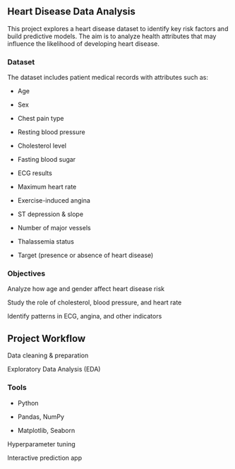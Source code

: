 ## Heart Disease Data Analysis

This project explores a heart disease dataset to identify key risk factors and build predictive models. The aim is to analyze health attributes that may influence the likelihood of developing heart disease.

### Dataset

The dataset includes patient medical records with attributes such as:

* Age

* Sex

* Chest pain type

* Resting blood pressure

* Cholesterol level

* Fasting blood sugar

* ECG results

* Maximum heart rate

* Exercise-induced angina

* ST depression & slope

* Number of major vessels

* Thalassemia status

* Target (presence or absence of heart disease)

### Objectives

Analyze how age and gender affect heart disease risk

Study the role of cholesterol, blood pressure, and heart rate

Identify patterns in ECG, angina, and other indicators


## Project Workflow

Data cleaning & preparation

Exploratory Data Analysis (EDA)


### Tools

* Python

* Pandas, NumPy

* Matplotlib, Seaborn





Hyperparameter tuning

Interactive prediction app
